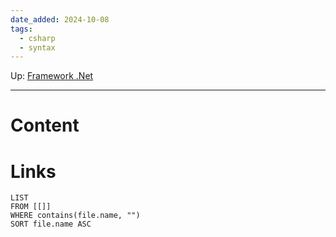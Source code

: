 ```yaml
---
date_added: 2024-10-08
tags:
  - csharp
  - syntax
---
```

Up: [Framework .Net](Framework%20.Net.md)
___
# Content
# Links
```dataview
LIST
FROM [[]]
WHERE contains(file.name, "")
SORT file.name ASC
```
